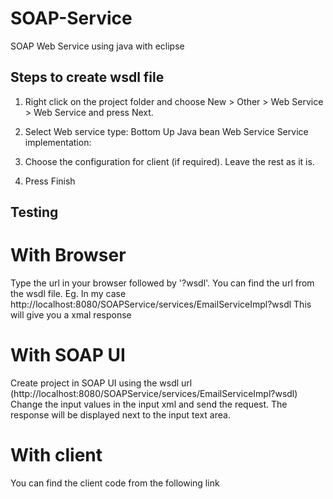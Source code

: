 # SOAP-Service
SOAP Web Service using java with eclipse

Steps to create wsdl file
-------------------------
1. Right click on the project folder and choose
   New > Other > Web Service > Web Service  and press Next.
   
2. Select 
    Web service type: Bottom Up Java bean Web Service
    Service implementation: <Choose your service class>
  
3. Choose the configuration for client (if required). Leave the rest as it is.
4. Press Finish


Testing
-------
# With Browser
Type the url in your browser followed by '?wsdl'. You can find the url from the wsdl file.
Eg. In my case http://localhost:8080/SOAPService/services/EmailServiceImpl?wsdl
This will give you a xmal response

# With SOAP UI
Create project in SOAP UI using the wsdl url (http://localhost:8080/SOAPService/services/EmailServiceImpl?wsdl)
Change the input values in the input xml and send the request. The response will be displayed next to the input text area.

# With client 
You can find the client code from the following link
